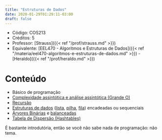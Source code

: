 ```yaml
---
title: "Estruturas de Dados"
date: 2020-01-29T01:29:11-03:00
draft: false
---
```


- Código: COS213
- Créditos: 5
- Professor: [Strauss]({{< ref "/prof/strauss.md" >}})
- Equivalente: [EEL470 - Algoritmos e Estruturas de Dados]({{< ref "/materia/eel470-algoritmos-e-estruturas-de-dados.md" >}}) - [Heraldo]({{< ref "/prof/heraldo.md" >}})

# Conteúdo

- Básico de programação
- [Complexidade assintótica e análise assintótica (Grande O)](https://pt.wikipedia.org/wiki/Grande-O)
- [Recursão](https://pt.wikipedia.org/wiki/Recursividade#Recurs%C3%A3o_em_ci%C3%AAncia_da_computa%C3%A7%C3%A3o)
- [Estruturas de dados](https://pt.wikipedia.org/wiki/Estrutura_de_dados) ([lista](https://pt.wikipedia.org/wiki/Lista), [pilha](https://pt.wikipedia.org/wiki/Pilha_(inform%C3%A1tica)), [fila](https://pt.wikipedia.org/wiki/FIFO)) encadeadas ou sequenciais
- [Árvores Binárias](https://pt.wikipedia.org/wiki/%C3%81rvore_bin%C3%A1ria) e [balanceadas](https://pt.wikipedia.org/wiki/%C3%81rvore_bin%C3%A1ria_de_busca_balanceada)
- [Tabela de Dispersão (Hashtables)](https://pt.wikipedia.org/wiki/Tabela_de_dispers%C3%A3o)

É bastante introdutória, então se você não sabe nada de programação: não tema.

